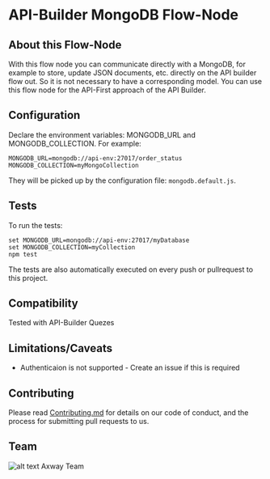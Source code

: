 # API-Builder MongoDB Flow-Node

## About this Flow-Node

With this flow node you can communicate directly with a MongoDB, for example to store, update JSON documents, etc. directly on the API builder flow out. So it is not necessary to have a corresponding model. You can use this flow node for the API-First approach of the API Builder.

## Configuration

Declare the environment variables: MONGODB_URL and MONGODB_COLLECTION. For example:  
```
MONGODB_URL=mongodb://api-env:27017/order_status
MONGODB_COLLECTION=myMongoCollection
```
They will be picked up by the configuration file: `mongodb.default.js`.

## Tests
To run the tests:  
```
set MONGODB_URL=mongodb://api-env:27017/myDatabase
set MONGODB_COLLECTION=myCollection
npm test
```  
The tests are also automatically executed on every push or pullrequest to this project. 

## Compatibility
Tested with API-Builder Quezes

## Limitations/Caveats
- Authenticaion is not supported - Create an issue if this is required

## Contributing

Please read [Contributing.md](https://github.com/Axway-API-Management-Plus/Common/blob/master/Contributing.md) for details on our code of conduct, and the process for submitting pull requests to us.  

## Team

![alt text][Axwaylogo] Axway Team

[Axwaylogo]: https://github.com/Axway-API-Management/Common/blob/master/img/AxwayLogoSmall.png  "Axway logo"